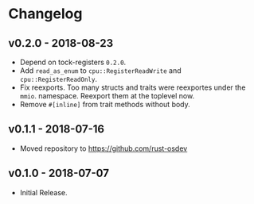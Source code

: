 # Changelog

## v0.2.0 - 2018-08-23

- Depend on tock-registers `0.2.0`.
- Add `read_as_enum` to `cpu::RegisterReadWrite` and `cpu::RegisterReadOnly`.
- Fix reexports. Too many structs and traits were reexportes under the `mmio`.
  namespace. Reexport them at the toplevel now.
- Remove `#[inline]` from trait methods without body.

## v0.1.1 - 2018-07-16

- Moved repository to https://github.com/rust-osdev

## v0.1.0 - 2018-07-07

- Initial Release.
